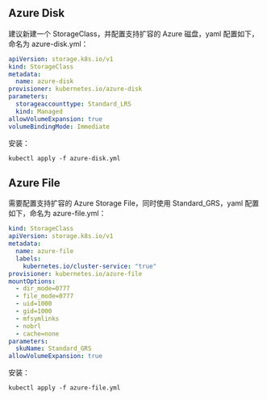 ## Azure Disk

建议新建一个 StorageClass，并配置支持扩容的 Azure 磁盘，yaml 配置如下，命名为 azure-disk.yml：

```yaml
apiVersion: storage.k8s.io/v1
kind: StorageClass
metadata:
  name: azure-disk
provisioner: kubernetes.io/azure-disk
parameters:
  storageaccounttype: Standard_LRS
  kind: Managed
allowVolumeExpansion: true
volumeBindingMode: Immediate
```

安装：

```shell
kubectl apply -f azure-disk.yml
```

## Azure File

需要配置支持扩容的 Azure Storage File，同时使用 Standard_GRS，yaml 配置如下，命名为 azure-file.yml：

```yaml
kind: StorageClass
apiVersion: storage.k8s.io/v1
metadata:
  name: azure-file
  labels:
    kubernetes.io/cluster-service: "true"
provisioner: kubernetes.io/azure-file
mountOptions:
  - dir_mode=0777
  - file_mode=0777
  - uid=1000
  - gid=1000
  - mfsymlinks
  - nobrl
  - cache=none
parameters:
  skuName: Standard_GRS
allowVolumeExpansion: true
```

安装：

```shell
kubectl apply -f azure-file.yml
```

